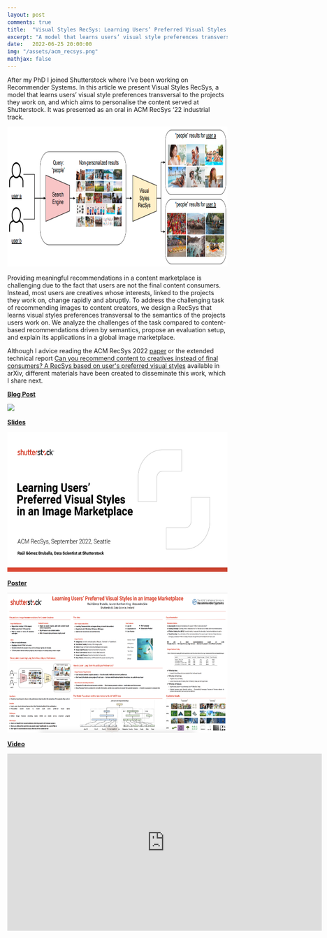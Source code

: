 ```yaml
---
layout: post
comments: true
title:  "Visual Styles RecSys: Learning Users’ Preferred Visual Styles in an Image Marketplace"
excerpt: "A model that learns users’ visual style preferences transversal to the projects they work on, and which aims to personalise the content served at Shutterstock. Presented as an oral in ACM RecSys ‘22 industrial track"
date:   2022-06-25 20:00:00
img: "/assets/acm_recsys.png"
mathjax: false
---
```


After my PhD I joined Shutterstock where I’ve been working on Recommender Systems. In this article we present Visual Styles RecSys, a model that learns users’ visual style preferences transversal to the projects they work on, and which aims to personalise the content served at Shutterstock. It was presented as an oral in ACM RecSys ‘22 industrial track.

<div class="imgcap">
	<img src="/assets/acm_recsys.png" height="320">
</div>

Providing meaningful recommendations in a content marketplace is challenging due to the fact that users are not the final content consumers. Instead, most users are creatives whose interests, linked to the projects they work on, change rapidly and abruptly. To address the challenging task of recommending images to content creators, we design a RecSys that learns visual styles preferences transversal to the semantics of the projects users work on. We analyze the challenges of the task compared to content-based recommendations driven by semantics, propose an evaluation setup, and explain its applications in a global image marketplace.

Although I advice reading the ACM RecSys 2022 [paper](https://drive.google.com/file/d/1pb15S3IXJGZhbzVp0enTT0buXCqImqu-/view?usp=share_link) or the extended technical report [Can you recommend content to creatives instead of final consumers? A RecSys based on user's preferred visual styles](https://arxiv.org/abs/2208.10902) available in arXiv, different materials have been created to disseminate this work, which I share next.

<a style="font-weight:bold" href="https://www.shutterstock.com/blog/data-science-building-content-personalization"> Blog Post</a>

<div class="imgcap">
	<img src="https://www.shutterstock.com/blog/wp-content/uploads/sites/5/2022/09/sstk_recsys_recommended_images_2.jpg" height="320">
</div>

<a style="font-weight:bold" href="https://drive.google.com/file/d/1HCXO7KlkESHQhFeHp57tPHco_siLJ3-M/view?usp=sharing"> Slides</a>

<div class="imgcap">
	<img src="/assets/visual_styles_slides.png" height="320">
</div>

<a style="font-weight:bold" href="https://drive.google.com/file/d/1i3fqZxunmF2usg2Ii4DYQtsnsbl1dCUK/view?usp=sharing"> Poster</a>

<div class="imgcap">
	<img src="/assets/visual_styles_poster.png" height="320">
</div>

<a style="font-weight:bold" href="https://youtu.be/GVLjwuFvhyY"> Video</a>

<p align="center"><iframe align="middle" width="720" height="405" src="https://www.youtube.com/embed/GVLjwuFvhyY" frameborder="0" allow="autoplay; encrypted-media" allowfullscreen></iframe></p>

